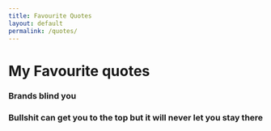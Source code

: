 ```yaml
---
title: Favourite Quotes
layout: default
permalink: /quotes/
---
```

# My Favourite quotes


### Brands blind you

### Bullshit can get you to the top but it will never let you stay there
